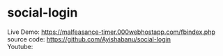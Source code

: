 # social-login
Live Demo: https://malfeasance-timer.000webhostapp.com/fbindex.php <br/>
source code: https://github.com/Ayishabanu/social-login <br/>
Youtube: <br/>
